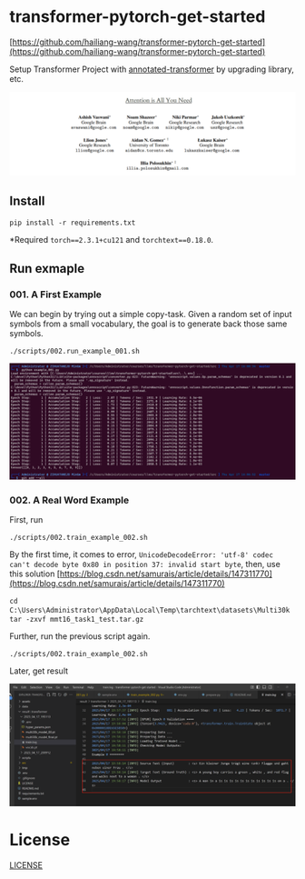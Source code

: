 # transformer-pytorch-get-started
[https://github.com/hailiang-wang/transformer-pytorch-get-started](https://github.com/hailiang-wang/transformer-pytorch-get-started)

<!-- [http://114.242.12.42:3000/hailiang-wang/transformer-pytorch-get-started](http://114.242.12.42:3000/hailiang-wang/transformer-pytorch-get-started) -->

Setup Transformer Project with [annotated-transformer](https://nlp.seas.harvard.edu/annotated-transformer/) by upgrading library, etc.

![alt text](assets/media/1744892511978.png)

## Install

```
pip install -r requirements.txt
```

*Required `torch==2.3.1+cu121` and `torchtext==0.18.0`.


## Run exmaple


### 001. A First  Example

We can begin by trying out a simple copy-task. Given a random set
of input symbols from a small vocabulary, the goal is to generate
back those same symbols.

```
./scripts/002.run_example_001.sh
```

![alt text](assets/media/1744877380417.png)


### 002. A Real Word Example

First, run 

```
./scripts/002.train_example_002.sh
```

By the first time, it comes to error, `UnicodeDecodeError: 'utf-8' codec can't decode byte 0x80 in position 37: invalid start byte`, then, use this solution [https://blog.csdn.net/samurais/article/details/147311770](https://blog.csdn.net/samurais/article/details/147311770)

```
cd C:\Users\Administrator\AppData\Local\Temp\tarchtext\datasets\Multi30k
tar -zxvf mmt16_task1_test.tar.gz
```

Further, run the previous script again.

```
./scripts/002.train_example_002.sh
```

Later, get result

![alt text](assets/media/1744892394430.png)

# License

[LICENSE](./LICENSE)